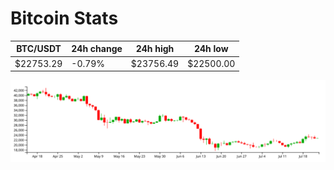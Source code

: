 # Bitcoin Stats

BTC/USDT|24h change|24h high|24h low|
|---|---|---|---|
|$22753.29|-0.79%|$23756.49|$22500.00|

<img src="./chart.svg">
